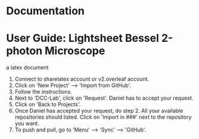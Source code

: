 # Documentation
# User Guide: Lightsheet Bessel 2-photon Microscope
a latex document
1. Connect to sharelatex account or v2.overleaf account.
2. Click on 'New Project' --> 'Import from GitHub'.
3. Follow the instructions.
4. Next to 'DCC-Lab', click on 'Request'. Daniel has to accept your request.
5. Click on 'Back to Projects'.
6. Once Daniel has accepted your request, do step 2. All your available repositories should listed. Click on 'Import in ###' next to the repository you want.
7. To push and pull, go to 'Menu' --> 'Sync' --> 'GitHub'.
